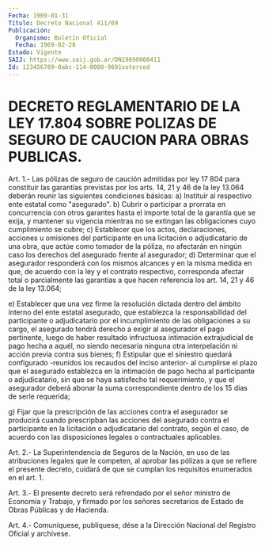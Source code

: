 ```yaml
---
Fecha: 1969-01-31
Título: Decreto Nacional 411/69
Publicación:
  Organismo: Boletín Oficial
  Fecha: 1969-02-28
Estado: Vigente
SAIJ: https://www.saij.gob.ar/DN19690000411
Id: 123456789-0abc-114-0000-9691soterced
---
```

# DECRETO REGLAMENTARIO DE LA LEY 17.804 SOBRE POLIZAS DE SEGURO DE CAUCION PARA OBRAS PUBLICAS.

<a id="1"></a>
Art. 1.- Las pólizas de seguro de caución admitidas por ley 17 804 para  constituir las garantías previstas por los arts. 14, 21 y 46 de la ley  13.064  deberán  reunir  las  siguientes  condiciones básicas:  a)  Instituir  al  respectivo  ente estatal como "asegurado".  b)  Cubrir  o  participar  a prorrata  en  concurrencia  con  otros garantes hasta el importe total  de  la  garantía  que  se exija, y mantener su vigencia mientras no se extingan las obligaciones  cuyo cumplimiento se cubre;  c)  Establecer  que  los actos, declaraciones, acciones u omisiones del participante en una  licitación  o  adjudicatario  de una obra, que  actúe  como tomador de la póliza, no afectarán en ningún  caso los derechos del asegurado frente al asegurador;  d) Determinar  que el asegurador responderá con los mismos alcances y en la misma medida  en  que,  de acuerdo con la ley y el contrato respectivo, corresponda afectar total  o parcialmente las garantías a que hacen referencia los art. 14, 21 y  46 de la ley 13.064;

e) Establecer que una vez firme la resolución  dictada  dentro  del ámbito  interno  del  ente  estatal  asegurado,  que  establezca la responsabilidad del participante o adjudicatario por el incumplimiento de las obligaciones a su cargo, el asegurado  tendrá derecho  a  exigir al asegurador el pago pertinente, luego de haber resultado infructuosa  intimación  extrajudicial  de pago  hecha a aquél,  no  siendo  necesaria  ninguna otra interpelación ni acción previa contra sus bienes;  f)  Estipular que el siniestro quedará  configurado  -reunidos  los recaudos  del  inciso  anterior-  al  cumplirse  el  plazo  que  el asegurado establezca en la intimación de pago hecha al participante  o  adjudicatario,  sin  que  se haya  satisfecho tal requerimiento,    y   que  el  asegurador  deberá  abonar la  suma correspondiente dentro  de  los  15  días  de serle requerida;

g) Fijar que la prescripción de las acciones  contra  el asegurador se  producirá cuando prescripban las acciones del asegurado  contra el participante en  la  licitación  o  adjudicatario del contrato, según  el  caso,  de  acuerdo  con  las  disposiciones   legales  o contractuales aplicables.

<a id="2"></a>
Art. 2.- La Superintendencia de Seguros de la Nación, en uso de las  atribuciones legales que le competen, al aprobar las pólizas a que se  refiere  el presente decreto, cuidará de que se cumplan los requisitos enumerados en el art. 1.

<a id="3"></a>
Art.  3.-  El  presente  decreto  será refrendado por el señor ministro  de  Economía  y  Trabajo,  y  firmado   por  los  señores secretarios de Estado de Obras Públicas y de Hacienda.

<a id="4"></a>
Art. 4.- Comuníquese, publíquese, dése a la Dirección Nacional del Registro Oficial y archívese.